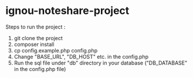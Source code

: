 # ignou-noteshare-project

Steps to run the project :

1. git clone the project
3. composer install
4. cp config.example.php config.php
5. Change "BASE_URL", "DB_HOST" etc. in the config.php
6. Run the sql file under "db" directory in your database ("DB_DATABASE" in the config.php file)
